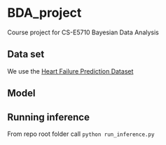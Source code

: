 # BDA_project
Course project for CS-E5710 Bayesian Data Analysis 

## Data set
We use the [Heart Failure Prediction Dataset](https://www.kaggle.com/fedesoriano/heart-failure-prediction)

## Model


## Running inference

From repo root folder call `python run_inference.py`